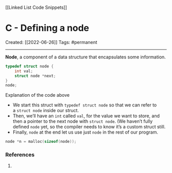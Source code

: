 [[Linked List Code Snippets]]

# C - Defining a node
Created:  [[2022-06-26]]
Tags: #permanent 

---
**Node**, a component of a data structure that encapsulates some information. 
```C
typedef struct node {
    int val;
    struct node *next;
} 
node;
```

Explanation of the code above
- We start this struct with `typedef struct node` so that we can refer to a `struct node` inside our struct.
- Then, we’ll have an `int` called `val`, for the value we want to store, and then a pointer to the next node with `struct node`. (We haven’t fully defined `node` yet, so the compiler needs to know it’s a custom struct still.
- Finally, `node` at the end let us use just `node` in the rest of our program.


```C
node *n = malloc(sizeof(node));
```











### References
1. 